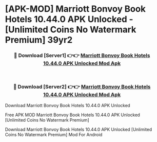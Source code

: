 # [APK-MOD] Marriott Bonvoy  Book Hotels 10.44.0 APK Unlocked - [Unlimited Coins No Watermark Premium] 39yr2



<div align="center">
<h3>🔴 Download [Server1] 👉👉 <a href="https://momento.my/?title=Marriott_Bonvoy__Book_Hotels_10.44.0_APK_Unlocked">Marriott Bonvoy  Book Hotels 10.44.0 APK Unlocked Mod Apk</a></h3><br>

<h3>🔴 Download [Server2] 👉👉 <a href="https://momento.my/?title=Marriott_Bonvoy__Book_Hotels_10.44.0_APK_Unlocked">Marriott Bonvoy  Book Hotels 10.44.0 APK Unlocked Mod Apk</a></h3>
</div>



Download Marriott Bonvoy  Book Hotels 10.44.0 APK Unlocked 

Free APK MOD Marriott Bonvoy  Book Hotels 10.44.0 APK Unlocked [Unlimited Coins No Watermark Premium]

Download Marriott Bonvoy  Book Hotels 10.44.0 APK Unlocked [Unlimited Coins No Watermark Premium] Mod For Android
